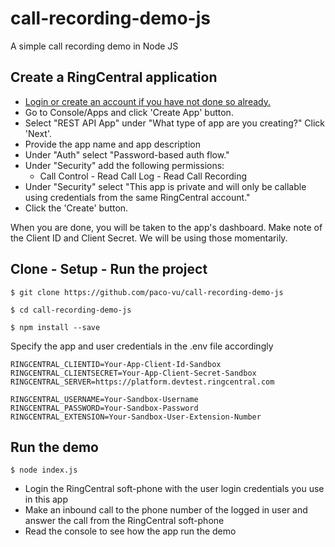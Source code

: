 # call-recording-demo-js
A simple call recording demo in Node JS

## Create a RingCentral application
- [Login or create an account if you have not done so already.](https://developer.ringcentral.com/login.html#/)
- Go to Console/Apps and click 'Create App' button.
- Select "REST API App" under "What type of app are you creating?" Click 'Next'.
- Provide the app name and app description
- Under "Auth" select "Password-based auth flow."
- Under "Security" add the following permissions:
  * Call Control - Read Call Log - Read Call Recording
- Under "Security" select "This app is private and will only be callable using credentials from the same RingCentral account."
- Click the 'Create' button.</li>

When you are done, you will be taken to the app's dashboard. Make note of the Client ID and Client Secret. We will be using those momentarily.

## Clone - Setup - Run the project
```
$ git clone https://github.com/paco-vu/call-recording-demo-js

$ cd call-recording-demo-js

$ npm install --save
```

Specify the app and user credentials in the .env file accordingly
```
RINGCENTRAL_CLIENTID=Your-App-Client-Id-Sandbox
RINGCENTRAL_CLIENTSECRET=Your-App-Client-Secret-Sandbox
RINGCENTRAL_SERVER=https://platform.devtest.ringcentral.com

RINGCENTRAL_USERNAME=Your-Sandbox-Username
RINGCENTRAL_PASSWORD=Your-Sandbox-Password
RINGCENTRAL_EXTENSION=Your-Sandbox-User-Extension-Number
```

## Run the demo
```
$ node index.js
```
* Login the RingCentral soft-phone with the user login credentials you use in this app
* Make an inbound call to the phone number of the logged in user and answer the call from the RingCentral soft-phone
* Read the console to see how the app run the demo
